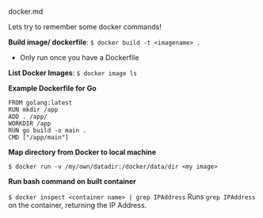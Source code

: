 docker.md

Lets try to remember some docker commands!

**Build image/ dockerfile**: `$ docker build -t <imagename> .`
* Only run once you have a Dockerfile

**List Docker Images**: `$ docker image ls`

**Example Dockerfile for Go**
```
FROM golang:latest 
RUN mkdir /app 
ADD . /app/ 
WORKDIR /app 
RUN go build -o main . 
CMD ["/app/main"]
```
**Map directory from Docker to local machine**

```$ docker run -v /my/own/datadir:/docker/data/dir <my image>```


**Run bash command on built container**

```$ docker inspect <container name> | grep IPAddress``` 
Runs `grep IPAddress` on the container, returning the IP Address.

